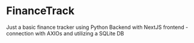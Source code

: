 # FinanceTrack
Just a basic finance tracker using Python Backend with NextJS frontend - connection with AXIOs and utilizing a SQLite DB
